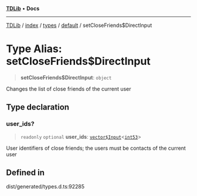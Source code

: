 [**TDLib**](../../../../../../README.md) • **Docs**

***

[TDLib](../../../../../../modules.md) / [index](../../../../../README.md) / [types](../../../README.md) / [default](../README.md) / setCloseFriends$DirectInput

# Type Alias: setCloseFriends$DirectInput

> **setCloseFriends$DirectInput**: `object`

Changes the list of close friends of the current user

## Type declaration

### user\_ids?

> `readonly` `optional` **user\_ids**: [`vector$Input`](vector$Input.md)\<[`int53`](int53-1.md)\>

User identifiers of close friends; the users must be contacts of the current user

## Defined in

dist/generated/types.d.ts:92285
